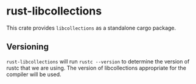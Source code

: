 # rust-libcollections

This crate provides `libcollections` as a standalone cargo package.

## Versioning

`rust-libcollections` will run `rustc --version` to determine the version of rustc that we are using. The version of libcollections appropriate for the compiler will be used.
